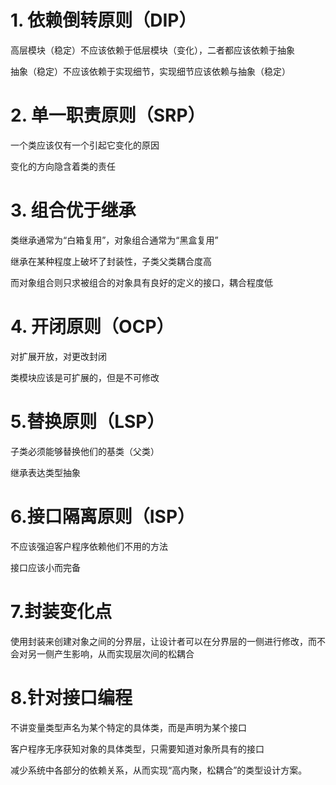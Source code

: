 

# 1. 依赖倒转原则（DIP）

高层模块（稳定）不应该依赖于低层模块（变化），二者都应该依赖于抽象

抽象（稳定）不应该依赖于实现细节，实现细节应该依赖与抽象（稳定）

# 2. 单一职责原则（SRP）

一个类应该仅有一个引起它变化的原因

变化的方向隐含着类的责任

# 3. 组合优于继承

类继承通常为“白箱复用”，对象组合通常为“黑盒复用”

继承在某种程度上破坏了封装性，子类父类耦合度高

而对象组合则只求被组合的对象具有良好的定义的接口，耦合程度低

# 4. 开闭原则（OCP）

对扩展开放，对更改封闭

类模块应该是可扩展的，但是不可修改

# 5.替换原则（LSP）

子类必须能够替换他们的基类（父类）

继承表达类型抽象

# 6.接口隔离原则（ISP）

不应该强迫客户程序依赖他们不用的方法

接口应该小而完备

# 7.封装变化点

使用封装来创建对象之间的分界层，让设计者可以在分界层的一侧进行修改，而不会对另一侧产生影响，从而实现层次间的松耦合

# 8.针对接口编程

不讲变量类型声名为某个特定的具体类，而是声明为某个接口

客户程序无序获知对象的具体类型，只需要知道对象所具有的接口

减少系统中各部分的依赖关系，从而实现“高内聚，松耦合”的类型设计方案。
